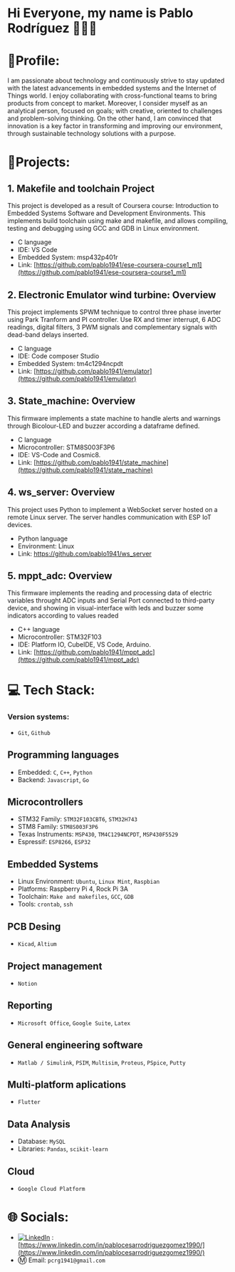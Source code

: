 # Hi Everyone, my name is Pablo Rodríguez 👨🏻‍💻

# 🔬Profile:

I am passionate about technology and continuously strive to stay updated with the latest advancements in embedded systems and the Internet of Things world. I enjoy collaborating with cross-functional teams to bring products from concept to market. 
Moreover, I consider myself as an analytical person, focused on goals; with creative, oriented to challenges and problem-solving thinking. On the other hand, I am convinced that innovation is a key factor in transforming and improving our environment, through sustainable technology solutions with a purpose.

# :checkered_flag:Projects:

## 1. Makefile and toolchain Project
This project is developed as a result of Coursera course: Introduction to Embedded Systems Software and Development Environments. This implements build toolchain using make and makefile, and allows compiling, testing and debugging using GCC and GDB in Linux environment.
* C language
* IDE: VS Code
* Embedded System: msp432p401r
* Link: [https://github.com/pablo1941/ese-coursera-course1_m1](https://github.com/pablo1941/ese-coursera-course1_m1)


## 2. Electronic Emulator wind turbine: Overview
This project implements SPWM technique to control three phase inverter using Park Tranform and PI controller. Use RX and timer  interrupt, 6 ADC readings, digital filters, 3 PWM signals and complementary signals with dead-band delays inserted.
* C language
* IDE: Code composer Studio
* Embedded System: tm4c1294ncpdt
* Link: [https://github.com/pablo1941/emulator](https://github.com/pablo1941/emulator)


## 3. State_machine: Overview
This firmware implements a state machine to handle alerts and warnings through Bicolour-LED and buzzer according a dataframe defined.
* C language
* Microcontroller: STM8S003F3P6 
* IDE: VS-Code and Cosmic8.
* Link: [https://github.com/pablo1941/state_machine](https://github.com/pablo1941/state_machine)

## 4. ws_server: Overview
This project uses Python to implement a WebSocket server hosted on a remote Linux server.  The server handles communication with ESP IoT devices.
* Python language
* Environment: Linux
* Link: https://github.com/pablo1941/ws_server

## 5. mppt_adc: Overview
This firmware implements the reading and processing data of electric variables throught ADC inputs and Serial Port connected to third-party device, and showing in visual-interface with leds and buzzer some indicators according to values readed
* C++ language
* Microcontroller: STM32F103  
* IDE: Platform IO, CubeIDE, VS Code, Arduino.
* Link: [https://github.com/pablo1941/mppt_adc](https://github.com/pablo1941/mppt_adc)

# 💻 Tech Stack:

### Version systems: 
* `Git`, `Github`

## Programming languages
* Embedded: `C`, `C++`, `Python`
* Backend: `Javascript`, `Go`

## Microcontrollers
* STM32 Family: `STM32F103CBT6`, `STM32H743`
* STM8 Family: `STM8S003F3P6`
* Texas Instruments: `MSP430`, `TM4C1294NCPDT`, `MSP430F5529`
* Espressif: `ESP8266`, `ESP32`

## Embedded Systems
* Linux Environment: `Ubuntu`, `Linux Mint`, `Raspbian`
* Platforms: Raspberry Pi 4, Rock Pi 3A
* Toolchain: `Make and makefiles`, `GCC`, `GDB`
* Tools: `crontab`, `ssh`

## PCB Desing
* `Kicad`, `Altium`

## Project management
* `Notion`

## Reporting
* `Microsoft Office`, `Google Suite`, `Latex`

## General engineering software
* `Matlab / Simulink`, `PSIM`, `Multisim`, `Proteus`, `PSpice`, `Putty`

## Multi-platform aplications
* `Flutter`

## Data Analysis
* Database: `MySQL`
* Libraries: `Pandas`, `scikit-learn`

## Cloud
* `Google Cloud Platform`

# 🌐 Socials: 
* [![LinkedIn](https://img.shields.io/badge/LinkedIn-%230077B5.svg?logo=linkedin&logoColor=white)]() : [https://www.linkedin.com/in/pablocesarrodriguezgomez1990/](https://www.linkedin.com/in/pablocesarrodriguezgomez1990/)
* :m: Email: `pcrg1941@gmail.com`

